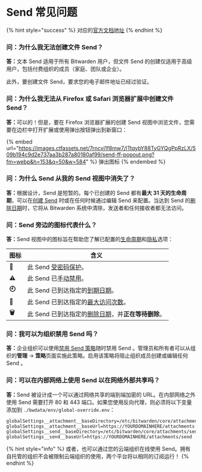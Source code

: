 # Send 常见问题

{% hint style="success" %}
对应的[官方文档地址](https://bitwarden.com/help/article/send-faqs/)
{% endhint %}

### 问：为什么我无法创建文件 Send？ <a href="#q-why-cant-i-create-a-file-send" id="q-why-cant-i-create-a-file-send"></a>

**答：**&#x6587;本 Send 适用于所有 Bitwarden 用户，但文件 Send 的创建仅适用于高级用户，包括付费组织的成员（家庭、团队或企业）。

此外，要创建文件 Send，要求您的电子邮件地址已经过验证。

### 问：为什么我无法从 Firefox 或 Safari 浏览器扩展中创建文件 Send？ <a href="#q-why-cant-i-create-a-file-send-from-firefox-or-safari-browser-extension" id="q-why-cant-i-create-a-file-send-from-firefox-or-safari-browser-extension"></a>

**答：**&#x53EF;以的！但是，要在 Firefox 浏览器扩展的创建 Send 视图中浏览文件，您需要在边栏中打开扩展或使用弹出按钮弹出到新窗口：

{% embed url="https://images.ctfassets.net/7rncvj1f8mw7/lTtqybY88TyGYQgPpRzLX/509b194c9d2e737aa3b287a80180af99/send-ff-popout.png?fm=webp&h=153&q=50&w=584" %}
弹出图标
{% endembed %}

### 问：为什么 Send 从我的 Send 视图中消失了？ <a href="#q-why-are-sends-missing-from-my-send-view" id="q-why-are-sends-missing-from-my-send-view"></a>

**答：**&#x6839;据设计，Send 是短暂的。每个已创建的 Send 都有**最大 31 天的生命周期**，可以在[创建 Send](create-a-send.md) 时或在任何时候通过编辑 Send 来配置。当达到 Send 的[删除日期](send-lifespan.md#deletion-date)时，它将从 Bitwarden 系统中清除，发送者和任何接收者都无法访问。

### 问：Send 旁边的图标代表什么？ <a href="#q-what-do-the-icons-next-to-my-sends-indicate" id="q-what-do-the-icons-next-to-my-sends-indicate"></a>

**答：**&#x53;end 视图中的图标旨在帮助您了解已配置的[生命周期](send-lifespan.md)和[隐私](send-privacy.md)选项：

| 图标‎     | ‎含义                                                                        |
| ------- | -------------------------------------------------------------------------- |
| **🔑**  | ‎此 Send ‎‎[受密码保护‎‎](send-privacy.md#send-passwords)。‎                      |
| **⚠️**  | ‎此 Send 已‎‎[手动禁用](send-lifespan.md#manually-disable-or-delete)‎‎。‎         |
| **🕘**  | ‎此 Send 已到达指定的‎‎[到期日期‎‎](send-lifespan.md#expiration-date)。‎               |
| **🚫**  | ‎此 Send 已到达指定‎‎的[最大访问次数](send-lifespan.md#maximum-access-count)‎‎。‎        |
| **🗑️** | ‎此 Send 已到达指定的‎‎[删除日期](send-lifespan.md#deletion-date)‎‎，并‎**‎正在等待删除‎‎**。‎ |

### 问：我可以为组织禁用 Send 吗？ <a href="#q-can-i-disable-send-for-my-organization" id="q-can-i-disable-send-for-my-organization"></a>

**答：**&#x4F01;业组织可以使用[禁用 Send 策略](../organizations/enterprise-policies.md#disable-send)随时禁用 Send 。管理员和所有者可以从组织的**管理** → **策略**页面实施此策略。启用该策略将阻止组织成员创建或编辑任何 Send 。

### 问：可以在内部网络上使用 Send 以在网络外部共享吗？ <a href="#q-can-send-be-used-on-an-internal-network-to-share-outside-of-the-network" id="q-can-send-be-used-on-an-internal-network-to-share-outside-of-the-network"></a>

**答：**&#x53;end 被设计成一个可以通过网络共享的端到端加密的 URL。在内部网络之外使用 Send 需要打开 80 和 443 端口。如果您使用反向代理，则必须将以下变量添加到 `./bwdata/env/global-override.env`：

```systemd
globalSettings__attachment__baseDirectory=/etc/bitwarden/core/attachments
globalSettings__attachment__baseUrl=https://YOURDOMAINHERE/attachments
globalSettings__send__baseDirectory=/etc/bitwarden/core/attachments/send
globalSettings__send__baseUrl=https://YOURDOMAINHERE/attachments/send
```

{% hint style="info" %}
或者，也可以通过您的云端组织在线使用 Send。拥有自托管的组织不会被限制云端组织的使用，两个平台将以相同的订阅运行！
{% endhint %}
